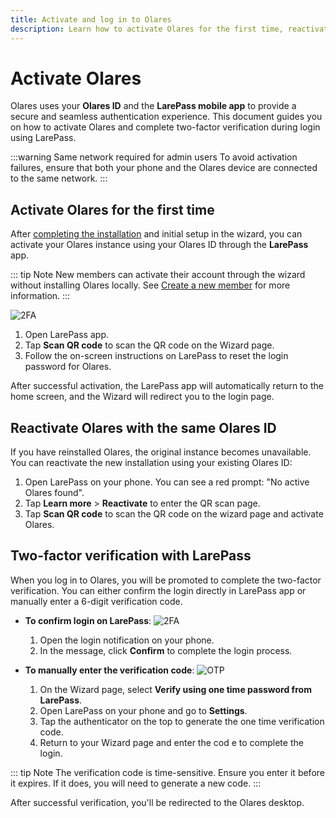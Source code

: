 ```yaml
---
title: Activate and log in to Olares
description: Learn how to activate Olares for the first time, reactivate it after reinstallation, and complete secure two-factor login using the LarePass mobile app.
---
```


# Activate Olares

Olares uses your **Olares ID** and the **LarePass mobile app** to provide a secure and seamless authentication experience. This document guides you on how to activate Olares and complete two-factor verification during login using LarePass.

:::warning Same network required for admin users
To avoid activation failures, ensure that both your phone and the Olares device are connected to the same network.
:::

## Activate Olares for the first time

After [completing the installation](../get-started/install-olares.md#install-olares) and initial setup in the wizard, you can activate your Olares instance using your Olares ID through the **LarePass** app. 

::: tip Note
New members can activate their account through the wizard without installing Olares locally. See [Create a new member](../olares/settings/manage-team.md#create-a-new-member) for more information.
:::


![2FA](/images/manual/larepass/activate-olares.png#bordered)

1. Open LarePass app.
2. Tap **Scan QR code** to scan the QR code on the Wizard page. 
3. Follow the on-screen instructions on LarePass to reset the login password for Olares. 

After successful activation, the LarePass app will automatically return to the home screen, and the Wizard will redirect you to the login page.

## Reactivate Olares with the same Olares ID

If you have reinstalled Olares, the original instance becomes unavailable. You can reactivate the new installation using your existing Olares ID:

1. Open LarePass on your phone. You can see a red prompt: "No active Olares found".
2. Tap **Learn more** > **Reactivate** to enter the QR scan page.
3. Tap **Scan QR code** to scan the QR code on the wizard page and activate Olares.

## Two-factor verification with LarePass

When you log in to Olares, you will be promoted to complete the two-factor verification. You can either confirm the login directly in LarePass app or manually enter a 6-digit verification code.

- **To confirm login on LarePass**:
  ![2FA](/images/manual/larepass/second-confirmation.png#bordered)
  1. Open the login notification on your phone.
  2. In the message, click **Confirm** to complete the login process. 

- **To manually enter the verification code**:
  ![OTP](/images/manual/larepass/otp-larepass.jpg#bordered)

  1. On the Wizard page, select **Verify using one time password from LarePass**.
  2. Open LarePass on your phone and go to **Settings**.
  3. Tap the authenticator on the top to generate the one time verification code.
  4. Return to your Wizard page and enter the cod e to complete the login.

::: tip Note
The verification code is time-sensitive. Ensure you enter it before it expires. If it does, you will need to generate a new code.
:::

After successful verification, you'll be redirected to the Olares desktop.
